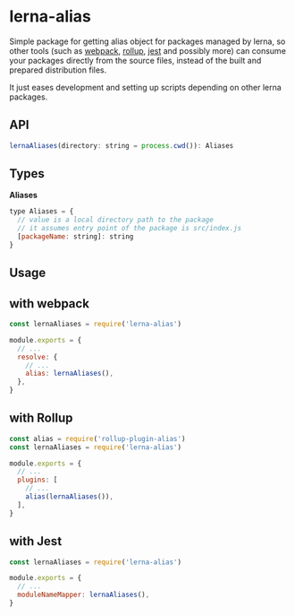 # lerna-alias

Simple package for getting alias object for packages managed by lerna, so other tools (such as [webpack](https://webpack.js.org/), [rollup](https://rollupjs.org/), [jest](http://facebook.github.io/jest/) and possibly more) can consume your packages directly from the source files, instead of the built and prepared distribution files.

It just eases development and setting up scripts depending on other lerna packages.

## API

```js
lernaAliases(directory: string = process.cwd()): Aliases
```

## Types

**Aliases**
```js
type Aliases = {
  // value is a local directory path to the package
  // it assumes entry point of the package is src/index.js
  [packageName: string]: string
}
```

## Usage

## with webpack

```js
const lernaAliases = require('lerna-alias')

module.exports = {
  // ...
  resolve: {
    // ...
    alias: lernaAliases(),
  },
}
```

## with Rollup

```js
const alias = require('rollup-plugin-alias')
const lernaAliases = require('lerna-alias')

module.exports = {
  // ...
  plugins: [
    // ...
    alias(lernaAliases()),
  ],
}
```

## with Jest

```js
const lernaAliases = require('lerna-alias')

module.exports = {
  // ...
  moduleNameMapper: lernaAliases(),
}
```

